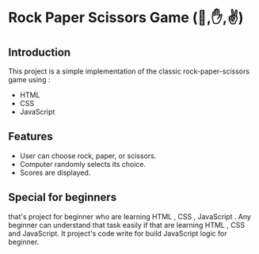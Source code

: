 # Rock Paper Scissors Game (👊,✋,✌️)

## Introduction
This project is a simple implementation of the classic rock-paper-scissors game using :
- HTML  
- CSS  
- JavaScript 

## Features
- User can choose rock, paper, or scissors.
- Computer randomly selects its choice.
- Scores are displayed.

## Special for beginners
that's project for beginner who are learning HTML , CSS , JavaScript . Any beginner can understand that task easily if that are learning HTML , CSS and JavaScript. It project's code write for build JavaScript logic for beginner. 
